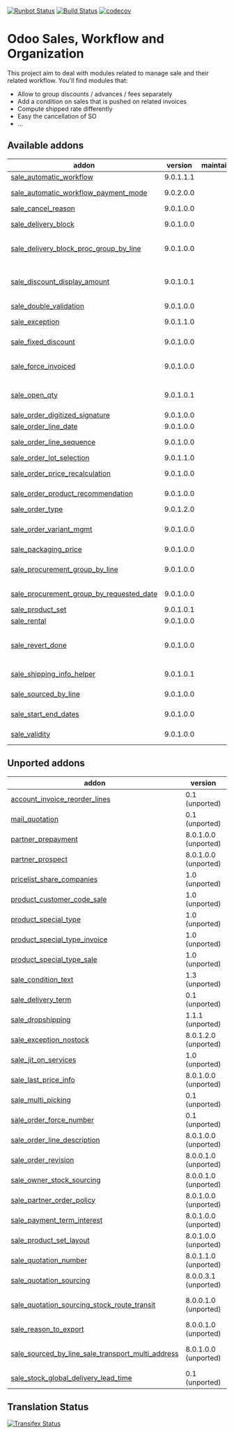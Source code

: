 [![Runbot Status](https://runbot.odoo-community.org/runbot/badge/flat/167/9.0.svg)](https://runbot.odoo-community.org/runbot/repo/github-com-oca-sale-workflow-167)
[![Build Status](https://travis-ci.org/OCA/sale-workflow.svg?branch=9.0)](https://travis-ci.org/OCA/sale-workflow)
[![codecov](https://codecov.io/gh/OCA/sale-workflow/branch/9.0/graph/badge.svg)](https://codecov.io/gh/OCA/sale-workflow)

Odoo Sales, Workflow and Organization
======================================

This project aim to deal with modules related to manage sale and their related workflow. You'll find modules that:

 - Allow to group discounts / advances / fees separately
 - Add a condition on sales that is pushed on related invoices
 - Compute shipped rate differently
 - Easy the cancellation of SO
 - ...

[//]: # (addons)

Available addons
----------------
addon | version | maintainers | summary
--- | --- | --- | ---
[sale_automatic_workflow](sale_automatic_workflow/) | 9.0.1.1.1 |  | Sale Automatic Workflow
[sale_automatic_workflow_payment_mode](sale_automatic_workflow_payment_mode/) | 9.0.2.0.0 |  | Sale Automatic Workflow - Payment Mode
[sale_cancel_reason](sale_cancel_reason/) | 9.0.1.0.0 |  | Sale Cancel Reason
[sale_delivery_block](sale_delivery_block/) | 9.0.1.0.0 |  | Allow you to block the creation of deliveries from a sale order.
[sale_delivery_block_proc_group_by_line](sale_delivery_block_proc_group_by_line/) | 9.0.1.0.0 |  | Module that allows module sale_delivery_block to work with sale_procurement_group_by_line
[sale_discount_display_amount](sale_discount_display_amount/) | 9.0.1.0.1 |  | This addon intends to display the amount of the discount computed on sale_order_line and sale_order level
[sale_double_validation](sale_double_validation/) | 9.0.1.0.0 |  | Double validation for Sales
[sale_exception](sale_exception/) | 9.0.1.1.0 |  | Custom exceptions on sale order
[sale_fixed_discount](sale_fixed_discount/) | 9.0.1.0.0 |  | Allows to apply fixed amount discounts in sales orders.
[sale_force_invoiced](sale_force_invoiced/) | 9.0.1.0.0 |  | Allows to force the invoice status of the sales order to Invoiced
[sale_open_qty](sale_open_qty/) | 9.0.1.0.1 |  | Allows to identify the sale orders that have quantities pending to invoice or to deliver.
[sale_order_digitized_signature](sale_order_digitized_signature/) | 9.0.1.0.0 |  | Sale Order Digitized Signature
[sale_order_line_date](sale_order_line_date/) | 9.0.1.0.0 |  | Sale Order Line Date
[sale_order_line_sequence](sale_order_line_sequence/) | 9.0.1.0.0 |  | Propagates SO line sequence to invoices and stock picking.
[sale_order_lot_selection](sale_order_lot_selection/) | 9.0.1.1.0 |  | Sale Order Lot Selection
[sale_order_price_recalculation](sale_order_price_recalculation/) | 9.0.1.0.0 |  | Price recalculation in sales orders
[sale_order_product_recommendation](sale_order_product_recommendation/) | 9.0.1.0.0 |  | Recommend products to sell to customer based on history
[sale_order_type](sale_order_type/) | 9.0.1.2.0 |  | Sale Order Types
[sale_order_variant_mgmt](sale_order_variant_mgmt/) | 9.0.1.0.0 |  | Handle the addition/removal of multiple variants from product template into the sales order
[sale_packaging_price](sale_packaging_price/) | 9.0.1.0.0 |  | Sale Packaging Price
[sale_procurement_group_by_line](sale_procurement_group_by_line/) | 9.0.1.0.0 |  | Base module for multiple procurement group by Sale order
[sale_procurement_group_by_requested_date](sale_procurement_group_by_requested_date/) | 9.0.1.0.0 |  | Groups pickings based on requested date of order line
[sale_product_set](sale_product_set/) | 9.0.1.0.1 |  | Sale product set
[sale_rental](sale_rental/) | 9.0.1.0.0 |  | Manage Rental of Products
[sale_revert_done](sale_revert_done/) | 9.0.1.0.0 |  | This module extends the functionality of sales to allow you to set a sales order done back to state 'Sale Order'.
[sale_shipping_info_helper](sale_shipping_info_helper/) | 9.0.1.0.1 |  | Add shipping amounts on sale order
[sale_sourced_by_line](sale_sourced_by_line/) | 9.0.1.0.0 |  | Multiple warehouse source locations for Sale order
[sale_start_end_dates](sale_start_end_dates/) | 9.0.1.0.0 |  | Adds start date and end date on sale order lines
[sale_validity](sale_validity/) | 9.0.1.0.0 |  | Set a default validity delay on quotations


Unported addons
---------------
addon | version | maintainers | summary
--- | --- | --- | ---
[account_invoice_reorder_lines](account_invoice_reorder_lines/) | 0.1 (unported) |  | Invoice lines with sequence number
[mail_quotation](mail_quotation/) | 0.1 (unported) |  | Mail quotation
[partner_prepayment](partner_prepayment/) | 8.0.1.0.0 (unported) |  | Option on partner to set prepayment policy
[partner_prospect](partner_prospect/) | 8.0.1.0.0 (unported) |  | Partner Prospect
[pricelist_share_companies](pricelist_share_companies/) | 1.0 (unported) |  | Share pricelist between compagnies, not product
[product_customer_code_sale](product_customer_code_sale/) | 1.0 (unported) |  | Product Customer code on sale
[product_special_type](product_special_type/) | 1.0 (unported) |  | Product Special Types
[product_special_type_invoice](product_special_type_invoice/) | 1.0 (unported) |  | Product Special Type on Invoice
[product_special_type_sale](product_special_type_sale/) | 1.0 (unported) |  | Product Special Type on Sale
[sale_condition_text](sale_condition_text/) | 1.3 (unported) |  | Sale/invoice condition
[sale_delivery_term](sale_delivery_term/) | 0.1 (unported) |  | Delivery term for sale orders
[sale_dropshipping](sale_dropshipping/) | 1.1.1 (unported) |  | Sale Dropshipping
[sale_exception_nostock](sale_exception_nostock/) | 8.0.1.2.0 (unported) |  | Sale stock exception
[sale_jit_on_services](sale_jit_on_services/) | 1.0 (unported) |  | Sale Service Just In Time
[sale_last_price_info](sale_last_price_info/) | 8.0.1.0.0 (unported) |  | Product Last Price Info - Sale
[sale_multi_picking](sale_multi_picking/) | 0.1 (unported) |  | Multi Pickings from Sale Orders
[sale_order_force_number](sale_order_force_number/) | 0.1 (unported) |  | Force sale orders numeration
[sale_order_line_description](sale_order_line_description/) | 8.0.1.0.0 (unported) |  | Sale order line description
[sale_order_revision](sale_order_revision/) | 8.0.0.1.0 (unported) |  | Sale order revisions
[sale_owner_stock_sourcing](sale_owner_stock_sourcing/) | 8.0.0.1.0 (unported) |  | Manage stock ownership on sale order lines
[sale_partner_order_policy](sale_partner_order_policy/) | 8.0.1.0.0 (unported) |  | Adds customer create invoice method on partner form
[sale_payment_term_interest](sale_payment_term_interest/) | 8.0.1.0.0 (unported) |  | Sales Payment Term Interests
[sale_product_set_layout](sale_product_set_layout/) | 8.0.1.0.0 (unported) |  | Sale product set layout
[sale_quotation_number](sale_quotation_number/) | 8.0.1.1.0 (unported) |  | Different sequence for sale quotations
[sale_quotation_sourcing](sale_quotation_sourcing/) | 8.0.0.3.1 (unported) |  | manual sourcing of sale quotations
[sale_quotation_sourcing_stock_route_transit](sale_quotation_sourcing_stock_route_transit/) | 8.0.0.1.0 (unported) |  | Link module for sale_quotation_sourcing + stock_route_transit
[sale_reason_to_export](sale_reason_to_export/) | 8.0.0.1.0 (unported) |  | Reason to export in Sales Order
[sale_sourced_by_line_sale_transport_multi_address](sale_sourced_by_line_sale_transport_multi_address/) | 8.0.1.0.0 (unported) |  | Make sale_sourced_by_line and sale_transport_multi_addresswork together
[sale_stock_global_delivery_lead_time](sale_stock_global_delivery_lead_time/) | 0.1 (unported) |  | Sale global delivery lead time

[//]: # (end addons)

Translation Status
------------------
[![Transifex Status](https://www.transifex.com/projects/p/OCA-sale-workflow-9-0/chart/image_png)](https://www.transifex.com/projects/p/OCA-sale-workflow-9-0)
